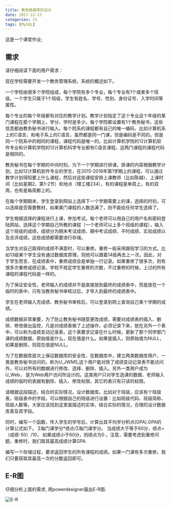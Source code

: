 ```yaml
---
title: 教务数据库的设计
date: 2017-12-23
categories: CS
tags: [MySQL]
---
```


这是一个课堂作业;

## 需求

请仔细阅读下面的用户需求：

现在学校需要开发一个教务管理系统，系统的概述如下。

一个学校由很多个学院组成，每个学院有多个专业，每个专业有1个或者多个班级。一个学生只属于1个班级，学生有姓名、学号、性别、身份证号、入学时间等属性。

每个专业的每个年级都有对应的教学计划。教学计划指定了这个专业这个年级的某门课程在那个学期上，学分、学时是多少。每个学院都设置有1个教务秘书，这些信息都由教务秘书进行输入。每个院系的课程都有自己的唯一编码，比如计算机系上的C语言，和电子系上的C语言，虽然都是同一门课，但是编码是不同的。但是同一个院系中的相同的课程，课程代码是唯一的。比如计算机学院的12计算机软件专业和计算机学院的12计算机科学专业都有C语言课程，这两门课程的课程代码是相同的。 

教务秘书在每个学期的中间时刻，为下一个学期进行排课，排课的内容根据教学计划，比如12计算机软件专业的学生，在2015-2016年第1学期上的课程，可以通过教学计划得知要上什么课程，然后对这些课程安排上课教师（比如陈越）、上课时间（比如星期2，第1-2节）和地点（理工楼234），有的课程是单周上，有的双周，也有是每周都上的。

在每个学期期末，学生登录到网站上选择下一个学期需要上的课，选择的时刻，可以选择是否需要教材，如果某门课程的人数选满了，则不能给任何学生选择了。

学生根据选择的课程进行上课，参加考试。每个老师可以用自己的用户名和密码登陆网站，选择这个学期自己所教的课程（一个老师可以上多个班级的课程），输入这个班级的成绩，成绩分为期末考试成绩、期中考试成绩、平时成绩、实验成绩以及总评成绩。这些成绩都需要进行存储。 

当学生对自己取得的成绩不满意时，可以重修。重修一般采用跟班学习的方式。比如13级某个学生没有通过数据库原理，则他可以跟着14级再去上一次。因此，对于学生而言，在成绩表中，重修成绩会是单独一行记录。如果重修了很多次，则有很多次重修成绩记录。学校不规定学生重修的次数，不过重修的时候，上过的所有课程的课程代码是一样的。

为了保证安全性，老师输入的成绩并不是直接放到最终的成绩表中，而是放在一个临时的表中，只有当教务秘书审核过后，才导入到最终的成绩表中。

学生在老师输入完成绩、教务秘书审核后，可以登录到网上查询自己某个学期的成绩。

成绩数据非常重要，为了防止教务秘书随意更改成绩，需要对成绩表的插入、删除、修改做出监控，凡是对成绩表做了上述操作，必须记录下来，放在另外一个表中，可以称为成绩变动记录表，这个表要求记录在什么时候，更新了那个同学那门课的成绩数据，原始值是什么，现在值是什么。如果是插入，则原始值为NULL，如果是删除，则现在值是NULL。 

为了在数据库层次上保证数据库的安全性，在数据库中，建立两类数据库用户，一类是教务秘书访问的，称为U_JWMS,这个用户能对除了成绩变动记录表不能访问外，可以对所有的数据进行修改、选择、删除、插入。另外一类用户成为U_Web， 是为Web用户访问所设计的。这类用户只对学生选课的数据、老师输入成绩的临时的表据有删除、插入、修改权限，其它的表只有只读的权限。

请根据这段描述，结合的实际情况，设计数据库。比如对于班级，应该有个班级表，班级表中的字段，可以根据自己的班级进行设置：比如班级代码、班级简称、班级人数等。大家应该找到这里面描述的实体，结合实际的情况，合理的设计数据库表及其字段。

同时，编写一个函数，传入学生的学号后，计算出其平均学分积点(GPA).GPA的计算公式如下。 Σ每门课学分*绩点/Σ每门课学分。 当成绩大于等于60分，绩点=（成绩-50）/10， 如果成绩小于60分，则绩点为0 。注意，需要考虑到重修问题，重修时，我们取其最高成绩计算GPA. 

编写一个存储过程，要求返回学生的所有课程的成绩。如果一门课有多次重修，我们只要获取其最高一次的分数返回即可。

## E-R图

仔细分析上面的需求, 用powerdesigner画出E-R图.

![E-R](../../../../images/mine/E-R-jiaowu.png)

